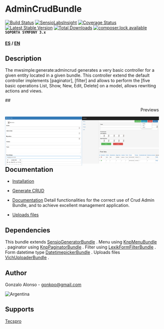 AdminCrudBundle
===============
[![Build Status](https://api.travis-ci.org/MWSimple/AdminCrudBundle.svg?branch=version30)](https://travis-ci.org/MWSimple/AdminCrudBundle)
[![SensioLabsInsight](https://insight.sensiolabs.com/projects/4bd204f1-2be2-4022-8a2e-6b70c0065cba/mini.png)](https://insight.sensiolabs.com/projects/4bd204f1-2be2-4022-8a2e-6b70c0065cba)
[![Coverage Status](https://coveralls.io/repos/github/MWSimple/AdminCrudBundle/badge.svg?branch=version30)](https://coveralls.io/github/MWSimple/AdminCrudBundle?branch=version30)
[![Latest Stable Version](https://poser.pugx.org/mwsimple/admin-crud/version)](https://packagist.org/packages/mwsimple/admin-crud) [![Total Downloads](https://poser.pugx.org/mwsimple/admin-crud/downloads)](https://packagist.org/packages/mwsimple/admin-crud) [![composer.lock available](https://poser.pugx.org/mwsimple/admin-crud/composerlock)](https://packagist.org/packages/mwsimple/admin-crud)
<sup><kbd>**SOPORTA SYMFONY 3.x**</kbd></sup>

<b>[ES](https://github.com/MWSimple/AdminCrudBundle/blob/version30/README.md) / [EN](README_EN.md)</b>

Description
-----------

The mwsimple:generate:admincrud generates a very basic controller for a given entity located in a given bundle. This controller extend the default controller implements [paginator], [filter] and allows to perform the [five basic operations List, Show, New, Edit, Delete] on a model, allows rewriting actions and views.

##<p align="right">Previews</p>

<img src="https://raw.githubusercontent.com/MWSimple/AdminCrudBundle/version30/Resources/doc/preview_list.png" alt="Listar" width="50%" align="right" />
<img src="https://raw.githubusercontent.com/MWSimple/AdminCrudBundle/version30/Resources/doc/preview_new.png" alt="Crear" width="50%" align="right" />

Documentation
-------------

* [Installation](instalacion_en.md)

* [Generate CRUD](generacion_en.md)

* [Documentation](documentacion_en.md) Detail functionalities for the correct use of Crud Admin Bundle, and to achieve excellent management application.

* [Uploads files](subirarchivos_en.md)

## Dependencies

This bundle extends [SensioGeneratorBundle](https://github.com/sensio/SensioGeneratorBundle) .
Menu using          [KnpMenuBundle](https://github.com/KnpLabs/KnpMenuBundle) .
paginator using     [KnpPaginatorBundle](https://github.com/KnpLabs/KnpPaginatorBundle) .
Filter using        [LexikFormFilterBundle](https://github.com/lexik/LexikFormFilterBundle) .
Form datetime type  [DatetimepickerBundle](https://github.com/lexik/LexikFormFilterBundle) .
Uploads files       [VichUploaderBundle](https://github.com/dustin10/VichUploaderBundle) .

## Author
Gonzalo Alonso - gonkpo@gmail.com

![Argentina](http://www.messentools.com/images/emoticones/banderas/MessenTools.com-Flag-of-Argentina.png "Argentina")

## Supports
[Tecspro](http://www.tecspro.com.ar)
